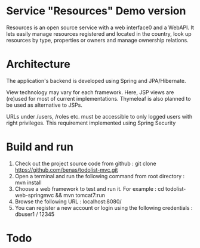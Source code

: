 # Service "Resources" Demo version

Resources is an open source service with a web interface0 and a WebAPI. It lets easily manage resources registered and located in the country, look up resources by type, properties or owners and manage ownership relations.

# Architecture

The application's backend is developed using Spring and JPA/Hibernate. 

View technology may vary for each framework. Here, JSP views are (re)used for most of current implementations. Thymeleaf is also planned to be used as alternative to JSPs.

URLs under /users, /roles etc. must be accessible to only logged users with right privileges. This requirement implemented using Spring Security

# Build and run
1. Check out the project source code from github : git clone https://github.com/benas/todolist-mvc.git
2. Open a terminal and run the following command from root directory : mvn install
3. Choose a web framework to test and run it. For example : cd todolist-web-springmvc && mvn tomcat7:run
4. Browse the following URL : localhost:8080/
5. You can register a new account or login using the following credentials : dbuser1 / 12345

# Todo


